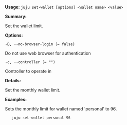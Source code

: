 **Usage:** `juju set-wallet [options] <wallet name> <value>`

**Summary:**

Set the wallet limit.

**Options:**

`-B, --no-browser-login (= false)`

Do not use web browser for authentication

`-c, --controller (= "")`

Controller to operate in

**Details:**

Set the monthly wallet limit.

**Examples:**

Sets the monthly limit for wallet named 'personal' to 96.

`   juju set-wallet personal 96`
